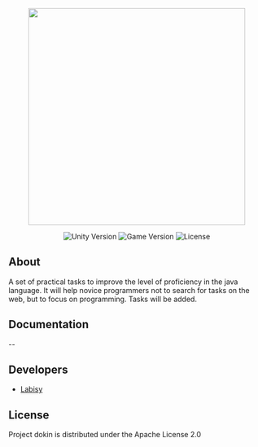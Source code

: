 <p align="center">
      <img src="https://i.ibb.co/rMp66k5/dokin.png" width="426">
</p>

<p align="center">
   <img src="https://img.shields.io/badge/Version-JDK17-yellow" alt="Unity Version">
   <img src="https://img.shields.io/badge/Version-V1.0%20(Alpha)-brightgreen" alt="Game Version">
   <img src="https://img.shields.io/badge/License-Apache%20License%202.0-blue" alt="License">
</p>

## About

A set of practical tasks to improve the level of proficiency in the java language. It will help novice programmers not to search for tasks on the web, but to focus on programming.
Tasks will be added.

## Documentation

--

## Developers

- [Labisy](https://github.com/Labisy)

## License

Project dokin is distributed under the Apache License 2.0

